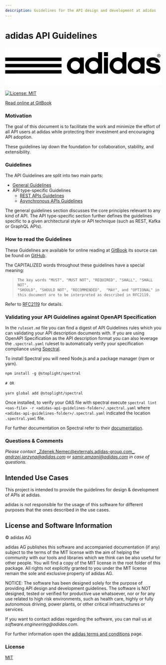 ```yaml
---
description: Guidelines for the API design and development at adidas
---
```


# adidas API Guidelines

![adidas logo](adidaslogo.jpg)

[![License: MIT](https://img.shields.io/badge/License-MIT-yellow.svg)](https://opensource.org/licenses/MIT)

[Read online at GitBook](https://adidas.gitbook.io/api-guidelines/)

### Motivation

The goal of this document is to facilitate the work and minimize the effort of all API users at adidas while protecting their investment and encouraging API adoption.

These guidelines lay down the foundation for collaboration, stability, and extensibility.

### Guidelines

The API Guidelines are split into two main parts:

* [General Guidelines](general-guidelines/general-guidelines.md)
* API type-specific Guidelines
  * [REST APIs Guidelines](rest-api-guidelines/rest.md)
  * [Asynchronous APIs Guidelines](asynchronous-api-guidelines/asyncapi.md)

The general guidelines section discusses the core principles relevant to any kind of API. The API type-specific section further defines the guidelines specific to a given architectural style or API technique \(such as REST, Kafka or GraphQL APIs\).

### How to read the Guidelines

These Guidelines are available for online reading at [GitBook](https://adidas.gitbook.io/api-guidelines/) its source can be found on [GitHub](https://github.com/adidas/api-guidelines).

The CAPITALIZED words throughout these guidelines have a special meaning:

> ```text
> The key words "MUST", "MUST NOT", "REQUIRED", "SHALL", "SHALL NOT",
> "SHOULD", "SHOULD NOT", "RECOMMENDED",  "MAY", and "OPTIONAL" in 
> this document are to be interpreted as described in RFC2119.
> ```

Refer to [RFC2119](https://www.ietf.org/rfc/rfc2119) for details.

### Validating your API Guidelines against OpenAPI Specification

In the `ruleset.md` file you can find a digest of API Guidelines rules which you can validating your API description documents with. If you are using OpenAPI Specification as the API description format you can also leverage the `.spectral.yaml` ruleset to automatically verify your specification compliance using [Spectral](github.com/stoplightio/spectral).

To install Spectral you will need Node.js and a package manager (npm or yarn).

```
npm install -g @stoplight/spectral

# OR

yarn global add @stoplight/spectral
```

Once installed, to verify your OAS file with spectral execute `spectral lint <oas-file> -r <adidas-api-guidelines-folder>/.spectral.yaml` where `<adidas-api-guidelines-folder>/.spectral.yaml` indicated the location `.spectral.yaml` file.

For further documentation on Spectral refer to their [documentation](https://stoplight.io/p/docs/gh/stoplightio/spectral/README.md).

### Questions & Comments

_Please contact_ [_Zdenek.Nemec@externals.adidas-group.com_](mailto:Zdenek.Nemec@externals.adidas-group.com), [_andrzej.jarzyna@adidas.com_](mailto:andrzej.jarzyna@adidas.com) or [_samir.amzani@adidas.com_](mailto:samir.amzani@adidas.com) _in case of questions._

## Intended Use Cases

This project is intended to provide the guidelines for design & development of APIs at adidas.

adidas is not responsible for the usage of this software for different purposes that the ones described in the use cases.

## License and Software Information

© adidas AG

adidas AG publishes this software and accompanied documentation \(if any\) subject to the terms of the MIT license with the aim of helping the community with our tools and libraries which we think can be also useful for other people. You will find a copy of the MIT license in the root folder of this package. All rights not explicitly granted to you under the MIT license remain the sole and exclusive property of adidas AG.

NOTICE: The software has been designed solely for the purpose of providing API design and development guidelines. The software is NOT designed, tested or verified for productive use whatsoever, nor or for any use related to high risk environments, such as health care, highly or fully autonomous driving, power plants, or other critical infrastructures or services.

If you want to contact adidas regarding the software, you can mail us at _software.engineering@adidas.com_.

For further information open the [adidas terms and conditions](https://github.com/adidas/adidas-contribution-guidelines/wiki/Terms-and-conditions) page.

### License

[MIT](https://github.com/adidas/api-guidelines/blob/master/LICENSE)

